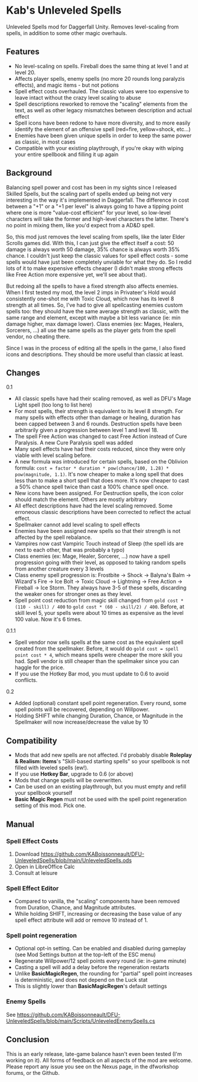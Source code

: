 # Kab's Unleveled Spells
Unleveled Spells mod for Daggerfall Unity. Removes level-scaling from spells, in addition to some other magic overhauls.

## Features

- No level-scaling on spells. Fireball does the same thing at level 1 and at level 20.
- Affects player spells, enemy spells (no more 20 rounds long paralyzis effects), and magic items - but not potions
- Spell effect costs overhauled. The classic values were too expensive to leave intact without the crazy level scaling to abuse
- Spell descriptions reworked to remove the "scaling" elements from the text, as well as other legacy mismatches between description and actual effect
- Spell icons have been redone to have more diversity, and to more easily identify the element of an offensive spell (red=fire, yellow=shock, etc...)
- Enemies have been given unique spells in order to keep the same power as classic, in most cases
- Compatible with your existing playthrough, if you're okay with wiping your entire spellbook and filling it up again

## Background
Balancing spell power and cost has been in my sights since I released Skilled Spells, but the scaling part of spells ended up being not very interesting in the way it's implemented in Daggerfall. The difference in cost between a "+1" or a "+1 per level" is always going to have a tipping point where one is more "value-cost efficient" for your level, so low-level characters will take the former and high-level characters the latter. There's no point in mixing them, like you'd expect from a AD&D spell.

So, this mod just removes the level scaling from spells, like the later Elder Scrolls games did. With this, I can just give the effect itself a cost: 50 damage is always worth 50 damage, 35% chance is always worth 35% chance. I couldn't just keep the classic values for spell effect costs - some spells would have just been completely unviable for what they do. So I redid lots of it to make expensive effects cheaper (I didn't make strong effects like Free Action more expensive yet, we'll see about that).

But redoing all the spells to have a fixed strength also affects enemies. When I first tested my mod, the level 2 imps in Privateer's Hold would consistently one-shot me with Toxic Cloud, which now has its level 8 strength at all times. So, I've had to give all spellcasting enemies custom spells too: they should have the same average strength as classic, with the same range and element, except with maybe a bit less variance (ie: min damage higher, max damage lower). Class enemies (ex: Mages, Healers, Sorcerers, ...) all use the same spells as the player gets from the spell vendor, no cheating there.

Since I was in the process of editing all the spells in the game, I also fixed icons and descriptions. They should be more useful than classic at least.

## Changes
0.1
- All classic spells have had their scaling removed, as well as DFU's Mage Light spell (too long to list here)
- For most spells, their strength is equivalent to its level 8 strength. For many spells with effects other than damage or healing, duration has been capped between 3 and 6 rounds. Destruction spells have been arbitrarily given a progression between level 1 and level 18.
- The spell Free Action was changed to cast Free Action instead of Cure Paralysis. A new Cure Paralysis spell was added
- Many spell effects have had their costs reduced, since they were only viable with level scaling before.
- A new formula was introduced for certain spells, based on the Oblivion formula: `cost = factor * duration * pow(chance/100, 1.28) * pow(magnitude, 1.1)`. It's now cheaper to make a long spell that does less than to make a short spell that does more. It's now cheaper to cast a 50% chance spell twice than cast a 100% chance spell once.
- New icons have been assigned. For Destruction spells, the icon color should match the element. Others are mostly arbitrary
- All effect descriptions have had the level scaling removed. Some erroneous classic descriptions have been corrected to reflect the actual effect.
- Spellmaker cannot add level scaling to spell effects
- Enemies have been assigned new spells so that their strength is not affected by the spell rebalance.
- Vampires now cast Vampiric Touch instead of Sleep (the spell ids are next to each other, that was probably a typo)
- Class enemies (ex: Mage, Healer, Sorcerer, ...) now have a spell progression going with their level, as opposed to taking random spells from another creature every 3 levels
- Class enemy spell progression is: Frostbite -> Shock -> Balyna's Balm -> Wizard's Fire -> Ice Bolt -> Toxic Cloud -> Lightning -> Free Action -> Fireball -> Ice Storm. They always have 3-5 of these spells, discarding the weaker ones for stronger ones as they level.
- Spell point cost reduction from magic skill changed from `gold cost * (110 - skill) / 400` to `gold cost * (60 - skill/2) / 400`. Before, at skill level 5, your spells were about 10 times as expensive as the level 100 value. Now it's 6 times. 

0.1.1
- Spell vendor now sells spells at the same cost as the equivalent spell created from the spellmaker. Before, it would do `gold cost = spell point cost * 4`, which means spells were cheaper the more skill you had. Spell vendor is still cheaper than the spellmaker since you can haggle for the price.
- If you use the Hotkey Bar mod, you must update to 0.6 to avoid conflicts.

0.2
- Added (optional) constant spell point regeneration. Every round, some spell points will be recovered, depending on Willpower.
- Holding SHIFT while changing Duration, Chance, or Magnitude in the Spellmaker will now increase/decrease the value by 10

## Compatibility
- Mods that add new spells are not affected. I'd probably disable **Roleplay & Realism: Items**'s "Skill-based starting spells" so your spellbook is not filled with leveled spells (ew!).
- If you use **Hotkey Bar**, upgrade to 0.6 (or above)
- Mods that change spells will be overwritten.
- Can be used on an existing playthrough, but you must empty and refill your spellbook yourself
- **Basic Magic Regen** must not be used with the spell point regeneration setting of this mod. Pick one.

## Manual

### Spell Effect Costs ###
1. Download https://github.com/KABoissonneault/DFU-UnleveledSpells/blob/main/UnleveledSpells.ods
2. Open in LibreOffice Calc
3. Consult at leisure

### Spell Effect Editor ###
- Compared to vanilla, the "scaling" components have been removed from Duration, Chance, and Magnitude attributes. 
- While holding SHIFT, increasing or decreasing the base value of any spell effect attribute will add or remove 10 instead of 1.

### Spell point regeneration ###
- Optional opt-in setting. Can be enabled and disabled during gameplay (see Mod Settings button at the top-left of the ESC menu)
- Regenerate Willpower/12 spell points every round (ie: in-game minute)
- Casting a spell will add a delay before the regeneration restarts
- Unlike **BasicMagicRegen**, the rounding for "partial" spell point increases is deterministic, and does not depend on the Luck stat
- This is slightly lower than **BasicMagicRegen**'s default settings

### Enemy Spells ###
See https://github.com/KABoissonneault/DFU-UnleveledSpells/blob/main/Scripts/UnleveledEnemySpells.cs

## Conclusion
This is an early release, late-game balance hasn't even been tested (I'm working on it). All forms of feedback on all aspects of the mod are welcome. Please report any issue you see on the Nexus page, in the dfworkshop forums, or the Github.
